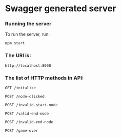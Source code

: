 # Swagger generated server

### Running the server
To run the server, run:

```
npm start
```

### The URI is:
```
http://localhost:8000
```

### The list of HTTP methods in API: 
```
GET /initalize
```

```
POST /node-clicked
```

```
POST /invalid-start-node
```

```
POST /valid-end-node
```

```
POST /invalid-end-node
```

```
POST /game-over
```
